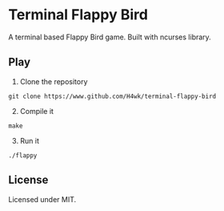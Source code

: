 # Terminal Flappy Bird
A terminal based Flappy Bird game. Built with ncurses library.
## Play
1. Clone the repository
```shell
git clone https://www.github.com/H4wk/terminal-flappy-bird
```
2. Compile it
```shell
make
```
3. Run it
```shell
./flappy
```
## License
Licensed under MIT.
